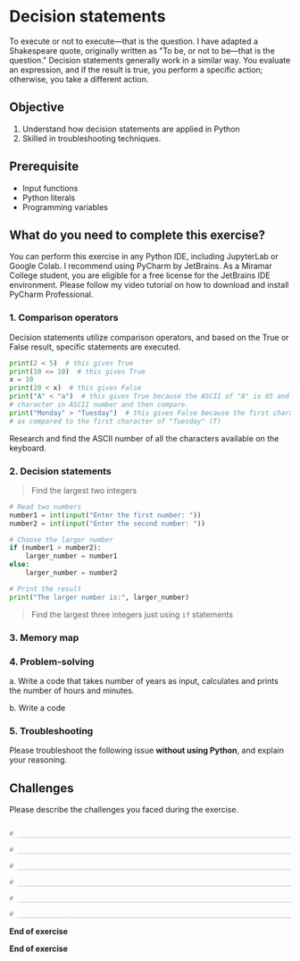# Decision statements

To execute or not to execute—that is the question. I have adapted a Shakespeare quote, originally written as "To be, or not to be—that is the question." Decision statements generally work in a similar way. You evaluate an expression, and if the result is true, you perform a specific action; otherwise, you take a different action.

## Objective

1. Understand how decision statements are applied in Python
2. Skilled in troubleshooting techniques.

## Prerequisite

- Input functions
- Python literals
- Programming variables

## What do you need to complete this exercise?

You can perform this exercise in any Python IDE, including JupyterLab or Google Colab.
I recommend using PyCharm by JetBrains. As a Miramar College student, you are eligible for a free license for the JetBrains IDE environment. 
Please follow my video tutorial on how to download and install PyCharm Professional. 

### 1. Comparison operators
Decision statements utilize comparison operators, and based on the True or False result, specific statements are executed.

```python
print(2 < 5)  # this gives True
print(10 <= 10)  # this gives True
x = 10 
print(20 < x)  # this gives False
print("A" < "a")  # this gives True because the ASCII of "A" is 65 and "a" is 97. The Python interpreter converts the
# character in ASCII number and then compare.
print("Monday" > "Tuesday")  # this gives False because the first character of "Monday" (M) has a lower ASCII value
# as compared to the first character of "Tuesday" (T)
```

Research and find the ASCII number of all the characters available on the keyboard.

### 2. Decision statements

> Find the largest two integers

```python
# Read two numbers
number1 = int(input("Enter the first number: "))
number2 = int(input("Enter the second number: "))

# Choose the larger number
if (number1 > number2):
    larger_number = number1
else:
    larger_number = number2

# Print the result
print("The larger number is:", larger_number)

```
> Find the largest three integers just using ```if``` statements




### 3. Memory map


### 4. Problem-solving
a. Write a code that takes number of years as input, calculates and prints the number of hours and minutes.  

b. Write a code

### 5. Troubleshooting
Please troubleshoot the following issue **without using Python**, and explain your reasoning.

## Challenges

Please describe the challenges you faced during the exercise.

```python

# _________________________________________________________________________________________________

# _________________________________________________________________________________________________

# _________________________________________________________________________________________________

# _________________________________________________________________________________________________

# _________________________________________________________________________________________________

# _________________________________________________________________________________________________

```

**End of exercise**

  

**End of exercise**

